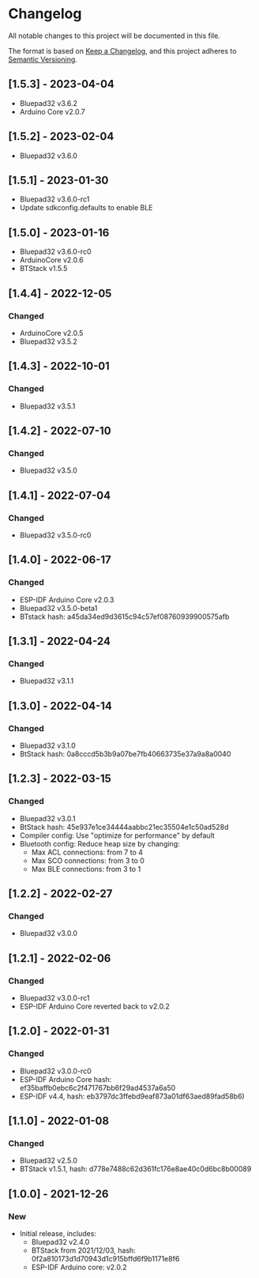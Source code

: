 # Changelog
All notable changes to this project will be documented in this file.

The format is based on [Keep a Changelog](https://keepachangelog.com/en/1.0.0/),
and this project adheres to [Semantic Versioning](https://semver.org/spec/v2.0.0.html).

## [1.5.3] - 2023-04-04
- Bluepad32 v3.6.2
- Arduino Core v2.0.7

## [1.5.2] - 2023-02-04
- Bluepad32 v3.6.0

## [1.5.1] - 2023-01-30
- Bluepad32 v3.6.0-rc1
- Update sdkconfig.defaults to enable BLE

## [1.5.0] - 2023-01-16
- Bluepad32 v3.6.0-rc0
- ArduinoCore v2.0.6
- BTStack v1.5.5

## [1.4.4] - 2022-12-05
### Changed
- ArduinoCore v2.0.5
- Bluepad32 v3.5.2

## [1.4.3] - 2022-10-01
### Changed
- Bluepad32 v3.5.1

## [1.4.2] - 2022-07-10
### Changed
- Bluepad32 v3.5.0

## [1.4.1] - 2022-07-04
### Changed
- Bluepad32 v3.5.0-rc0

## [1.4.0] - 2022-06-17
### Changed
- ESP-IDF Arduino Core v2.0.3
- Bluepad32 v3.5.0-beta1
- BTstack hash: a45da34ed9d3615c94c57ef08760939900575afb

## [1.3.1] - 2022-04-24
### Changed
- Bluepad32 v3.1.1

## [1.3.0] - 2022-04-14
### Changed
- Bluepad32 v3.1.0
- BtStack hash: 0a8cccd5b3b9a07be7fb40663735e37a9a8a0040

## [1.2.3] - 2022-03-15
### Changed
- Bluepad32 v3.0.1
- BtStack hash: 45e937e1ce34444aabbc21ec35504e1c50ad528d
- Compiler config: Use "optimize for performance" by default
- Bluetooth config: Reduce heap size by changing:
  - Max ACL connections: from 7 to 4
  - Max SCO connections: from 3 to 0
  - Max BLE connections: from 3 to 1

## [1.2.2] - 2022-02-27
### Changed
- Bluepad32 v3.0.0

## [1.2.1] - 2022-02-06
### Changed
- Bluepad32 v3.0.0-rc1
- ESP-IDF Arduino Core reverted back to v2.0.2

## [1.2.0] - 2022-01-31
### Changed
- Bluepad32 v3.0.0-rc0
- ESP-IDF Arduino Core hash: ef35baffb0ebc6c2f471767bb6f29ad4537a6a50
- ESP-IDF v4.4, hash: eb3797dc3ffebd9eaf873a01df63aed89fad58b6)


## [1.1.0] - 2022-01-08
### Changed
- Bluepad32 v2.5.0
- BTStack v1.5.1, hash: d778e7488c62d361fc176e8ae40c0d6bc8b00089


## [1.0.0] - 2021-12-26
### New
- Initial release, includes:
  - Bluepad32 v2.4.0
  - BTStack from 2021/12/03, hash: 0f2a810173d1d70943d1c915bffd6f9b1171e8f6
  - ESP-IDF Arduino core: v2.0.2
